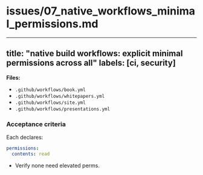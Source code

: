 # issues/07_native_workflows_minimal_permissions.md
---
title: "native build workflows: explicit minimal permissions across all"
labels: [ci, security]
---

**Files:**
- `.github/workflows/book.yml`
- `.github/workflows/whitepapers.yml`
- `.github/workflows/site.yml`
- `.github/workflows/presentations.yml`

### Acceptance criteria
Each declares:
```yaml
permissions:
  contents: read
```

* Verify none need elevated perms.

